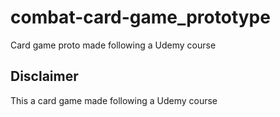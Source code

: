 # combat-card-game_prototype
Card game proto made following a Udemy course

## Disclaimer
This a card game made following a Udemy course

